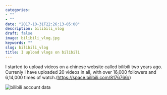 ```yaml
---
categories:
- ""
- ""
date: "2017-10-31T22:26:13-05:00"
description: bilibili_vlog
draft: false
image: bilibili_vlog.jpg
keywords: ""
slug: bilibili_vlog
title: I upload vlogs on bilibili
---
```


I started to upload videos on a chinese website called bilibili two years ago.
Currenly I have uploaded 20 videos in all, with over 16,000 followers and 6,14,000 times of watch.(<https://space.bilibili.com/8176766/>)

![bilibili account data]()
